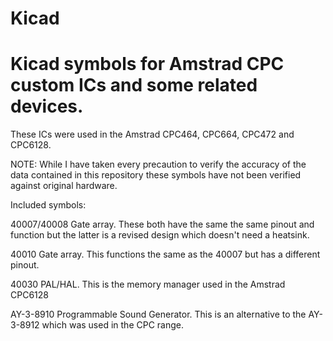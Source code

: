 # Kicad

Kicad symbols for Amstrad CPC custom ICs and some related devices.
==================================================================

These ICs were used in the Amstrad CPC464, CPC664, CPC472 and CPC6128.

NOTE: While I have taken every precaution to verify the accuracy of the data contained in this repository these symbols have not been verified against original hardware.

Included symbols:

40007/40008 Gate array. These both have the same the same pinout and function but the latter is a revised design which doesn't need a heatsink.

40010 Gate array. This functions the same as the 40007 but has a different pinout.

40030 PAL/HAL. This is the memory manager used in the Amstrad CPC6128

AY-3-8910 Programmable Sound Generator. This is an alternative to the AY-3-8912 which was used in the CPC range.
 
